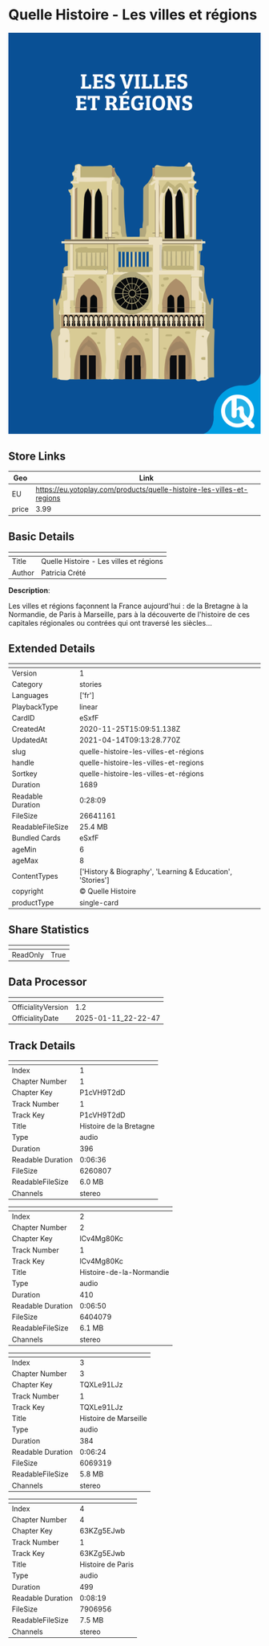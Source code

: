 # Quelle Histoire - Les villes et régions

![card_[eSxfF].png](../../img/cards/card_[eSxfF].png)

## Store Links

| Geo | Link |
| - | - |
| EU | https://eu.yotoplay.com/products/quelle-histoire-les-villes-et-regions |
| price | 3.99 |


## Basic Details

| <!-- --> | <!-- --> |
| - | - |
| Title | Quelle Histoire - Les villes et régions |
| Author | Patricia Crété |

**Description**:

 Les villes et régions façonnent la France aujourd'hui : de la Bretagne à la Normandie, de Paris à Marseille, pars à la découverte de l'histoire de ces capitales régionales ou contrées qui ont traversé les siècles…


## Extended Details

| <!-- --> | <!-- --> |
| - | - |
| Version | 1 |
| Category | stories |
| Languages | ['fr'] |
| PlaybackType | linear |
| CardID | eSxfF |
| CreatedAt | 2020-11-25T15:09:51.138Z |
| UpdatedAt | 2021-04-14T09:13:28.770Z |
| slug | quelle-histoire-les-villes-et-régions |
| handle | quelle-histoire-les-villes-et-regions |
| Sortkey | quelle-histoire-les-villes-et-régions |
| Duration | 1689 |
| Readable Duration | 0:28:09 |
| FileSize | 26641161 |
| ReadableFileSize | 25.4 MB |
| Bundled Cards | eSxfF |
| ageMin | 6 |
| ageMax | 8 |
| ContentTypes | ['History & Biography', 'Learning & Education', 'Stories'] |
| copyright | © Quelle Histoire |
| productType | single-card |


## Share Statistics

| <!-- --> | <!-- --> |
| - | - |
| ReadOnly | True |


## Data Processor

| <!-- --> | <!-- --> |
| - | - |
| OfficialityVersion | 1.2
| OfficialityDate | 2025-01-11_22-22-47


## Track Details

| <!-- --> | <!-- --> |
| - | - |
| Index | 1 |
| Chapter Number | 1 |
| Chapter Key | P1cVH9T2dD |
| Track Number | 1 |
| Track Key | P1cVH9T2dD |
| Title | Histoire de la Bretagne |
| Type | audio |
| Duration | 396 |
| Readable Duration | 0:06:36 |
| FileSize | 6260807 |
| ReadableFileSize | 6.0 MB |
| Channels | stereo |

| <!-- --> | <!-- --> |
| - | - |
| Index | 2 |
| Chapter Number | 2 |
| Chapter Key | lCv4Mg80Kc |
| Track Number | 1 |
| Track Key | lCv4Mg80Kc |
| Title | Histoire-de-la-Normandie |
| Type | audio |
| Duration | 410 |
| Readable Duration | 0:06:50 |
| FileSize | 6404079 |
| ReadableFileSize | 6.1 MB |
| Channels | stereo |

| <!-- --> | <!-- --> |
| - | - |
| Index | 3 |
| Chapter Number | 3 |
| Chapter Key | TQXLe91LJz |
| Track Number | 1 |
| Track Key | TQXLe91LJz |
| Title | Histoire de Marseille |
| Type | audio |
| Duration | 384 |
| Readable Duration | 0:06:24 |
| FileSize | 6069319 |
| ReadableFileSize | 5.8 MB |
| Channels | stereo |

| <!-- --> | <!-- --> |
| - | - |
| Index | 4 |
| Chapter Number | 4 |
| Chapter Key | 63KZg5EJwb |
| Track Number | 1 |
| Track Key | 63KZg5EJwb |
| Title | Histoire de Paris |
| Type | audio |
| Duration | 499 |
| Readable Duration | 0:08:19 |
| FileSize | 7906956 |
| ReadableFileSize | 7.5 MB |
| Channels | stereo |

